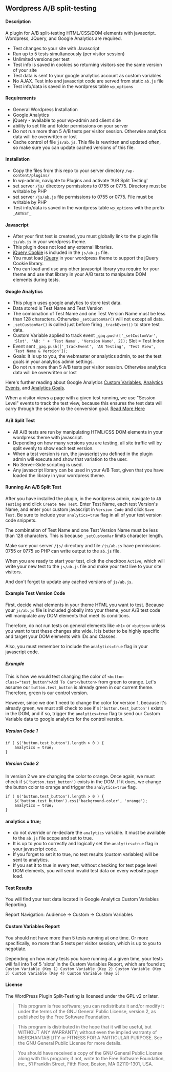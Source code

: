 ## Wordpress A/B split-testing

#### Description

A plugin for A/B split-testing HTML/CSS/DOM elements with javascript.  Wordpress, JQuery, and Google Analytics are required.

- Test changes to your site with Javascript
- Run up to 5 tests simultaneously (per visitor session)
- Unlimited versions per test
- Test info is saved in cookies so returning visitors see the same version of your site
- Test data is sent to your google analytics account as custom variables
- No AJAX. Test info and javascript code are served from static `ab.js` file
- Test info/data is saved in the wordpress table `wp_options`

#### Requirements
- General Wordpress Installation
- Google Analytics
- jQuery - available to your wp-admin and client side
- ability to set file and folder permissions on your server
- Do not run more than 5 A/B tests per visitor session. Otherwise analytics data will be overwritten or lost
- Cache control of file `js/ab.js`. This file is rewritten and updated often, so make sure you can update cached versions of this file.

#### Installation
- Copy the files from this repo to your server directory `/wp-content/plugins/`
- In wp-admin, navigate to Plugins and activate 'A/B Split Testing'
- set server `/js/` directory permissions to 0755 or 0775. Directory must be writable by PHP
- set server `/js/ab.js` file permissions to 0755 or 0775. File must be writable by PHP
- Test info/data is saved in the wordpress table `wp_options` with the prefix `_ABTEST_`

#### Javascript
- After your first test is created, you must globally link to the plugin file `js/ab.js` in your wordpress theme.
- This plugin does not load any external libraries.
- [jQuery Cookie](https://raw.github.com/carhartl/jquery-cookie/) is included in the `js/ab.js` file.
- You must load [jQuery](http://jquery.com/) in your wordpress theme to support the jQuery Cookie library.
- You can load and use any other javascript library you require for your theme and use that library in your A/B tests to manipulate DOM elements during tests.

#### Google Analytics
- This plugin uses google analytics to store test data.
- Data stored is Test Name and Test Version
- The combination of Test Name and one Test Version Name must be less than 128 characters. Otherwise `_setCustomVar()` will not except all data.
- `_setCustomVar()` is called just before firing `_trackEvent()` to store test data.
- Custom Variable applied to track event `_gaq.push(['_setCustomVar', 'Slot', 'AB: ' + 'Test Name', 'Version Name', 2]);` Slot = Test Index
- Event sent `_gaq.push(['_trackEvent', 'AB Testing', 'Test View', 'Test Name & Version']);`
- Goals: It is up to you, the webmaster or analytics admin, to set the test goals in your analytics admin settings.
- Do not run more than 5 A/B tests per visitor session. Otherwise analytics data will be overwritten or lost

Here's further reading about Google Analytics [Custom Variables](https://developers.google.com/analytics/devguides/collection/gajs/gaTrackingCustomVariables), [Analytics Events](https://developers.google.com/analytics/devguides/collection/gajs/eventTrackerGuide), and [Analytics Goals](https://support.google.com/analytics/answer/1032415?hl=en).

When a visitor views a page with a given test running, we use "Session Level" events to track the test view, because this ensures the test data will carry through the session to the conversion goal. [Read More Here](http://www.kaushik.net/avinash/hits-sessions-metrics-dimensions-web-analytics/)

#### A/B Split Test
- All A/B tests are run by manipulating HTML/CSS DOM elements in your wordpress theme with javascript.
- Depending on how many versions you are testing, all site traffic will by split evenly to show each test version.
- When a test version is run, the javascript you defined in the plugin admin will execute and show that variation to the user.
- No Server-Side scripting is used.
- Any javascript library can be used in your A/B Test, given that you have loaded the library in your wordpress theme.

#### Running An A/B Split Test

After you have installed the plugin, in the wordpress admin, navigate to `AB Testing` and click `Create New Test`. Enter Test Name, each test Version's Name, and enter your custom javascript in `Version Code` and click `Save Test`. Be sure to include your `analytics=true` flag in all of your test version code snippets.

The combination of Test Name and one Test Version Name must be less than 128 characters. This is because `_setCustomVar` limits character length.

Make sure your server `/js/` directory and file `/js/ab.js` have permissions 0755 or 0775 so PHP can write output to the `ab.js` file.

When you are ready to start your test, click the checkbox `Active`, which will write your new test to the `js/ab.js` file and make your test live to your site visitors.

And don't forget to update any cached versions of `js/ab.js`.

#### Example Test Version Code

First, decide what elements in your theme HTML you want to test.  Because your `js/ab.js` file is included globally into your theme, your A/B test code will manipulate any DOM elements that meet its conditions.

Therefore, do not run tests on general elements like `<h1>` or `<button>` unless you want to test these changes site wide.  It is better to be highly specific and target your DOM elements with IDs and Classes.

Also, you must remember to include the `analytics=true` flag in your javascript code.

##### Example

This is how we would test changing the color of `<button class="test_button">Add To Cart</button>` from green to orange.  Let's assume our `button.test_button` is already green in our current theme.  Therefore, green is our control version.

However, since we don't need to change the color for version 1, because it's already green, we must still check to see if `$('button.test_button')` exists in the DOM, and if so, trigger the `analytics=true` flag to send our Custom Variable data to google analytics for the control version.

##### Version Code 1
```Javascipt
if ( $('button.test_button').length > 0 ) {
	analytics = true;
}
```
##### Version Code 2

In version 2 we are changing the color to orange. Once again, we must check if `$('button.test_button')` exists in the DOM.  If it does, we change the button color to orange and trigger the `analytics=true` flag.

```Javascipt
if ( $('button.test_button').length > 0 ) {
	$('button.test_button').css('background-color', 'orange');
	analytics = true;
}
```

#### analytics = true;
- do not override or re-declare the `analytics` variable. It must be available to the `ab.js` file scope and set to true.
- It is up to you to correctly and logically set the `analytics=true` flag in your javascript code.
- If you forget to set it to true, no test results (custom variables) will be sent to analytics.
- If you set it to true in every test, without checking for test page level DOM elements, you will send invalid test data on every website page load.

#### Test Results
You will find your test data located in Google Analytics Custom Variables Reporting.

Report Navigation: Audience -> Custom -> Custom Variables

#### Custom Variables Report
You should not have more than 5 tests running at one time.  Or more specifically, no more than 5 tests per visitor session, which is up to you to negotiate.

Depending on how many tests you have running at a given time, your tests will fall into 1 of 5 'slots' in the Custom Variables Report, which are found at;
`Custom Variable (Key 1) Custom Variable (Key 2) Custom Variable (Key 3) Custom Variable (Key 4) Custom Variable (Key 5)`

#### License

The WordPress Plugin Split-Testing is licensed under the GPL v2 or later.

> This program is free software; you can redistribute it and/or modify
it under the terms of the GNU General Public License, version 2, as
published by the Free Software Foundation.

> This program is distributed in the hope that it will be useful,
but WITHOUT ANY WARRANTY; without even the implied warranty of
MERCHANTABILITY or FITNESS FOR A PARTICULAR PURPOSE.  See the
GNU General Public License for more details.

> You should have received a copy of the GNU General Public License along with this program; if not, write to the Free Software Foundation, Inc., 51 Franklin Street, Fifth Floor, Boston, MA  02110-1301, USA.
